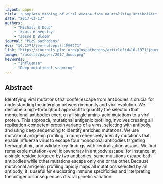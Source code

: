 ```yaml
---
layout: paper
title: "Complete mapping of viral escape from neutralizing antibodies"
date: "2017-03-13"
authors: 
    - "Michael B Doud"
    - "Scott E Hensley"
    - "Jesse D Bloom"
journal: "PLoS pathogens"
doi: "10.1371/journal.ppat.1006271"
link: "https://journals.plos.org/plospathogens/article?id=10.1371/journal.ppat.1006271"
image: "/assets/papers/2017_doud.png"
keywords:
    - "Influenza"
    - "Deep mutational scanning"
---
```


## Abstract

Identifying viral mutations that confer escape from antibodies is crucial for understanding the interplay between immunity and viral evolution. We describe a high-throughput approach to quantify the selection that monoclonal antibodies exert on all single amino-acid mutations to a viral protein. This approach, mutational antigenic profiling, involves creating all replication-competent protein variants of a virus, selecting with antibody, and using deep sequencing to identify enriched mutations. We use mutational antigenic profiling to comprehensively identify mutations that enable influenza virus to escape four monoclonal antibodies targeting hemagglutinin, and validate key findings with neutralization assays. We find remarkable mutation-level idiosyncrasy in antibody escape: for instance, at a single residue targeted by two antibodies, some mutations escape both antibodies while other mutations escape only one or the other. Because mutational antigenic profiling rapidly maps all mutations selected by an antibody, it is useful for elucidating immune specificities and interpreting the antigenic consequences of viral genetic variation.

